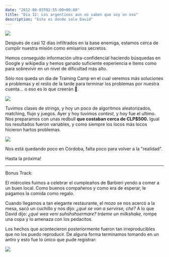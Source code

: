 ```yaml
---
date: "2012-08-03T02:55:00+00:00"
title: "Día 12: Los argentinos aun no saben que soy un oso"
description: "Este es donde sale David"
---
```


![](https://66.media.tumblr.com/63cf09e4864e768bce49a6d7a34fc747/47f81ddb8ddab997-93/s540x810/42fb98a2c4500ed09f442da718c7105a31b33954.jpg)

Después de casi 12 días infiltrados en la base enemiga, estamos cerca de cumplir nuestra misión como emisarios secretos.

Hemos conseguido información ultra-confidencial haciendo búsquedas en Google y wikipedia y hemos ganado suficiente experiencia e ítems como para sobrevivir en un nivel de dificultad más alto.

Sólo nos queda un día de Training Camp en el cual veremos más soluciones a problemas y el resto de la tarde para terminar los problemas por nuestra cuenta... o eso es lo que creerán :ninja:.

![](/posts/img/2012-08-03-da-12-los-argentinos-aun-no-saben-que-soy-un-oso/fc65f6d78119700b4738e0af7623ea86ebe44bfb38b5dedb091aec3a8f87e3d3.gif)

Tuvimos clases de strings, y hoy un poco de algoritmos aleatorizados, matching, flujo y juegos. Ayer y hoy tuvimos _contest_, y hoy fue el ultimo. Nos preparamos con unas redbull **que costaban cerca de CLP$500.** Igual los resultados fueron variables, y como siempre los locos más locos hicieron hartos problemas.

![](https://66.media.tumblr.com/25a17856c510da2e7670ce4dce0c354c/47f81ddb8ddab997-49/s540x810/c194b59282b5950504aba7e0343d1fee0b934b8a.jpg)

Nos está quedando poco en Córdoba, falta poco para volver a la "realidad".

Hasta la próxima!

----

Bonus Track:

El miércoles fuimos a celebrar el cumpleaños de Barbieri yendo a comer a un buen local. Como buenos compañeros y como era de esperar, le pagamos la comida como regalo.

Cuando llegamos a tan elegante restaurante, el mozo se nos acercó a la mesa, sacó un cuchillo y nos dijo: _¿qué se van a servirse, ché?_ A lo que David dijo: _¿qué wea veni suhshshsermare? tráeme un milkshake,_ rompe una copa y lo amenaza con los pedacitos. 

Los hechos que acontecieron posteriormente fueron tan irreproducibles que no los puedo reproducir. De alguna forma terminamos tomando en un antro y esto fue lo único que pude registrar:

![](https://66.media.tumblr.com/6570761da55186c80574ff973818b69b/47f81ddb8ddab997-cf/s540x810/a7fc1f7c2b13839041a4e0f8be604bc45d7ffc91.jpg)